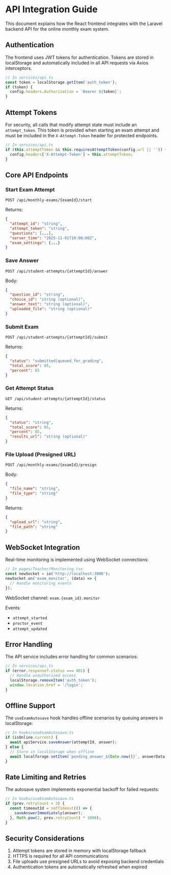 # API Integration Guide

This document explains how the React frontend integrates with the Laravel backend API for the online monthly exam system.

## Authentication

The frontend uses JWT tokens for authentication. Tokens are stored in localStorage and automatically included in all API requests via Axios interceptors.

```typescript
// In services/api.ts
const token = localStorage.getItem('auth_token');
if (token) {
  config.headers.Authorization = `Bearer ${token}`;
}
```

## Attempt Tokens

For security, all calls that modify attempt state must include an `attempt_token`. This token is provided when starting an exam attempt and must be included in the `X-Attempt-Token` header for protected endpoints.

```typescript
// In services/api.ts
if (this.attemptToken && this.requiresAttemptToken(config.url || '')) {
  config.headers['X-Attempt-Token'] = this.attemptToken;
}
```

## Core API Endpoints

### Start Exam Attempt
```
POST /api/monthly-exams/{examId}/start
```
Returns:
```json
{
  "attempt_id": "string",
  "attempt_token": "string",
  "questions": [...],
  "server_time": "2025-11-01T10:00:00Z",
  "exam_settings": {...}
}
```

### Save Answer
```
POST /api/student-attempts/{attemptId}/answer
```
Body:
```json
{
  "question_id": "string",
  "choice_id": "string (optional)",
  "answer_text": "string (optional)",
  "uploaded_file": "string (optional)"
}
```

### Submit Exam
```
POST /api/student-attempts/{attemptId}/submit
```
Returns:
```json
{
  "status": "submitted|queued_for_grading",
  "total_score": 85,
  "percent": 85
}
```

### Get Attempt Status
```
GET /api/student-attempts/{attemptId}/status
```
Returns:
```json
{
  "status": "string",
  "total_score": 85,
  "percent": 85,
  "results_url": "string (optional)"
}
```

### File Upload (Presigned URL)
```
POST /api/monthly-exams/{examId}/presign
```
Body:
```json
{
  "file_name": "string",
  "file_type": "string"
}
```
Returns:
```json
{
  "upload_url": "string",
  "file_path": "string"
}
```

## WebSocket Integration

Real-time monitoring is implemented using WebSocket connections:

```typescript
// In pages/Teacher/Monitoring.tsx
const newSocket = io('http://localhost:3000');
newSocket.on('exam_monitor', (data) => {
  // Handle monitoring events
});
```

WebSocket channel: `exam.{exam_id}.monitor`

Events:
- `attempt_started`
- `proctor_event`
- `attempt_updated`

## Error Handling

The API service includes error handling for common scenarios:

```typescript
// In services/api.ts
if (error.response?.status === 401) {
  // Handle unauthorized access
  localStorage.removeItem('auth_token');
  window.location.href = '/login';
}
```

## Offline Support

The `useExamAutosave` hook handles offline scenarios by queuing answers in localStorage:

```typescript
// In hooks/useExamAutosave.ts
if (isOnline.current) {
  await apiService.saveAnswer(attemptId, answer);
} else {
  // Store in localStorage when offline
  await localforage.setItem(`pending_answer_${Date.now()}`, answerData);
}
```

## Rate Limiting and Retries

The autosave system implements exponential backoff for failed requests:

```typescript
// In hooks/useExamAutosave.ts
if (prev.retryCount < 3) {
  const timeoutId = setTimeout(() => {
    saveAnswerImmediately(answer);
  }, Math.pow(2, prev.retryCount) * 1000);
}
```

## Security Considerations

1. Attempt tokens are stored in memory with localStorage fallback
2. HTTPS is required for all API communications
3. File uploads use presigned URLs to avoid exposing backend credentials
4. Authentication tokens are automatically refreshed when expired